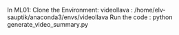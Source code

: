 In ML01: Clone the Environment: videollava :  /home/elv-sauptik/anaconda3/envs/videollava
Run the code : python generate_video_summary.py 
